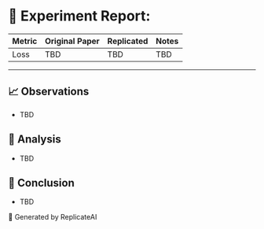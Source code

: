 # 🧪 Experiment Report: <Paper Title>

| Metric   | Original Paper | Replicated | Notes |
|----------|----------------|------------|-------|
| Loss     | TBD            | TBD        | TBD   |

---

## 📈 Observations

- TBD

## 💬 Analysis

- TBD

## 🧩 Conclusion

- TBD

📅 Generated by ReplicateAI

